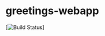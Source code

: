 # greetings-webapp

[![Build Status](https://travis-ci.com/Peggymailula/greetings-webapp.svg?branch=master)]
